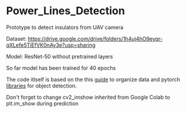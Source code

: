 # Power_Lines_Detection
Prototype to detect insulators from UAV camera

Dataset: https://drive.google.com/drive/folders/1h4uj4hO9eyqr-qXLefe5TiEfVK0nAy3e?usp=sharing

Model: ResNet-50 without pretrained layers

So far model has been trained for 40 epochs

The code itlself is based on the this [guide](https://programmer.group/train-your-faster-rcnn-target-detection-model-using-pytorch.html) to organize data and 
pytorch [libraries](https://github.com/pytorch/vision/tree/master/references/detection) for object detection.

Don't forget to change cv2_imshow inherited from Google Colab to plt.im_show during prediction 
